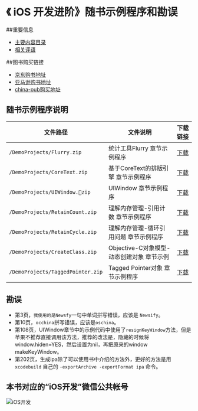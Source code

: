 《 iOS 开发进阶》随书示例程序和勘误
=======

<!-- 
![图书封面](https://raw.githubusercontent.com/tangqiaoboy/iOS-Pro/master/BookCover.jpg)
-->

##重要信息

 * [主要内容目录](https://github.com/tangqiaoboy/iOS-Pro/blob/master/TableOfContents.md)
 * [相关评语](https://github.com/tangqiaoboy/iOS-Pro/blob/master/Recommendation.md)

##图书购买链接

 * [京东购书地址](http://item.jd.com/11598468.html)
 * [亚马逊购书地址](http://www.amazon.cn/iOS%E5%BC%80%E5%8F%91%E8%BF%9B%E9%98%B6-%E5%94%90%E5%B7%A7/dp/B00R43XG9S/ref=sr_1_2?ie=UTF8&qid=1418997212&sr=8-2&keywords=ios%E5%BC%80%E5%8F%91%E8%BF%9B%E9%98%B6)
 * [china-pub购买地址](http://product.china-pub.com/3770871)

## 随书示例程序说明

文件路径 | 文件说明 | 下载链接
----- | ----- | -----
`/DemoProjects/Flurry.zip` | 统计工具Flurry 章节示例程序 | [下载](https://raw.githubusercontent.com/tangqiaoboy/iOS-Pro/master/DemoProjects/Flurry.zip)
`/DemoProjects/CoreText.zip` | 基于CoreText的排版引擎 章节示例程序 | [下载](https://raw.githubusercontent.com/tangqiaoboy/iOS-Pro/master/DemoProjects/CoreText.zip)
`/DemoProjects/UIWindow.zip`| UIWindow 章节示例程序 | [下载](https://raw.githubusercontent.com/tangqiaoboy/iOS-Pro/master/DemoProjects/UIWindow.zip)
`/DemoProjects/RetainCount.zip`| 理解内存管理-引用计数 章节示例程序 | [下载](https://raw.githubusercontent.com/tangqiaoboy/iOS-Pro/master/DemoProjects/RetainCount.zip)
`/DemoProjects/RetainCycle.zip`| 理解内存管理-循环引用问题 章节示例程序| [下载](https://raw.githubusercontent.com/tangqiaoboy/iOS-Pro/master/DemoProjects/RetainCycle.zip)
`/DemoProjects/CreateClass.zip`| Objective-C对象模型-动态创建对象 章节示例| [下载](https://raw.githubusercontent.com/tangqiaoboy/iOS-Pro/master/DemoProjects/CreateClass.zip)
`/DemoProjects/TaggedPointer.zip`| Tagged Pointer对象 章节示例程序| [下载](https://raw.githubusercontent.com/tangqiaoboy/iOS-Pro/master/DemoProjects/TaggedPointer.zip)


## 勘误

 * 第3页，`我使用的是Newsfy`一句中单词拼写错误，应该是 `Newsify`。
 * 第10页，`occhina`拼写错误，应该是`oschina`。
 * 第108页，UIWindow章节中的示例代码中使用了`resignKeyWindow`方法，但是苹果不推荐直接调用该方法，推荐的改法是，隐藏的时候将window.hiden=YES，然后设置为nil，再把原来的window makeKeyWindow。
 * 第202页，生成ipa除了可以使用书中介绍的方法外，更好的方法是用 `xcodebuild` 自己的 `-exportArchive -exportFormat ipa` 命令。

## 本书对应的“iOS开发”微信公共帐号

![iOS开发](http://blog.devtang.com/images/weixin-qr.jpg)


